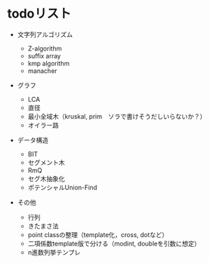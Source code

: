 
# todoリスト

- 文字列アルゴリズム
  - Z-algorithm
  - suffix array
  - kmp algorithm
  - manacher
  
- グラフ
  - LCA
  - 直径
  - 最小全域木（kruskal, prim　ソラで書けそうだしいらないか？）
  - オイラー路

- データ構造
  - BIT
  - セグメント木
  - RmQ
  - セグ木抽象化
  - ポテンシャルUnion-Find
  
- その他
  - 行列
  - きたまさ法
  - point classの整理（template化，cross, dotなど）
  - 二項係数template版で分ける（modint, doubleを引数に想定）
  - n進数列挙テンプレ
